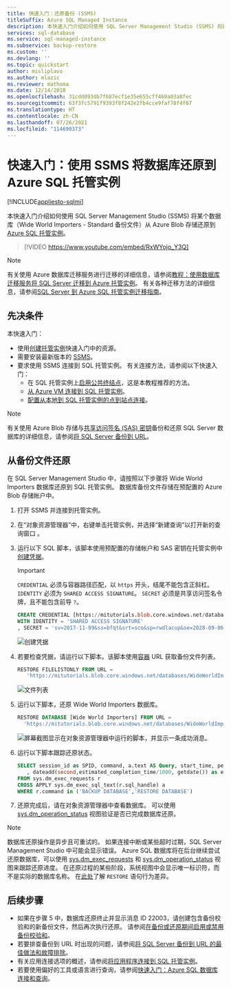 ```yaml
---
title: 快速入门：还原备份 (SSMS)
titleSuffix: Azure SQL Managed Instance
description: 本快速入门介绍如何使用 SQL Server Management Studio (SSMS) 将数据库备份还原到 Azure 托管实例。
services: sql-database
ms.service: sql-managed-instance
ms.subservice: backup-restore
ms.custom: ''
ms.devlang: ''
ms.topic: quickstart
author: misliplavo
ms.author: mlazic
ms.reviewer: mathoma
ms.date: 12/14/2018
ms.openlocfilehash: 31cdd093db7f687ecf1e35e655cff469a03a8fec
ms.sourcegitcommit: 63f3fc5791f9393f8f242e2fb4cce9faf78f4f07
ms.translationtype: HT
ms.contentlocale: zh-CN
ms.lasthandoff: 07/26/2021
ms.locfileid: "114690373"
---
```

# <a name="quickstart-restore-a-database-to-azure-sql-managed-instance-with-ssms"></a>快速入门：使用 SSMS 将数据库还原到 Azure SQL 托管实例
[!INCLUDE[appliesto-sqlmi](../includes/appliesto-sqlmi.md)]

本快速入门介绍如何使用 SQL Server Management Studio (SSMS) 将某个数据库（Wide World Importers - Standard 备份文件）从 Azure Blob 存储还原到 [Azure SQL 托管实例](sql-managed-instance-paas-overview.md)。

> [!VIDEO https://www.youtube.com/embed/RxWYojo_Y3Q]

> [!NOTE]
> 有关使用 Azure 数据库迁移服务进行迁移的详细信息，请参阅[教程：使用数据库迁移服务将 SQL Server 迁移到 Azure 托管实例](../../dms/tutorial-sql-server-to-managed-instance.md)。
> 有关各种迁移方法的详细信息，请参阅[SQL Server 到 Azure SQL 托管实例迁移指南](../migration-guides/managed-instance/sql-server-to-managed-instance-guide.md)。

## <a name="prerequisites"></a>先决条件

本快速入门：

- 使用[创建托管实例](instance-create-quickstart.md)快速入门中的资源。
- 需要安装最新版本的 [SSMS](/sql/ssms/sql-server-management-studio-ssms)。
- 要求使用 SSMS 连接到 SQL 托管实例。 有关连接方法，请参阅以下快速入门：
  - 在 SQL 托管实例上[启用公共终结点](public-endpoint-configure.md)，这是本教程推荐的方法。
  - [从 Azure VM 连接到 SQL 托管实例](connect-vm-instance-configure.md)。
  - [配置从本地到 SQL 托管实例的点到站点连接](point-to-site-p2s-configure.md)。

> [!NOTE]
> 有关使用 Azure Blob 存储与[共享访问签名 (SAS) 密钥](../../storage/common/storage-sas-overview.md)备份和还原 SQL Server 数据库的详细信息，请参阅[将 SQL Server 备份到 URL](/sql/relational-databases/backup-restore/sql-server-backup-to-url)。

## <a name="restore-from-a-backup-file"></a>从备份文件还原

在 SQL Server Management Studio 中，请按照以下步骤将 Wide World Importers 数据库还原到 SQL 托管实例。 数据库备份文件存储在预配置的 Azure Blob 存储帐户中。

1. 打开 SSMS 并连接到托管实例。
2. 在“对象资源管理器”中，右键单击托管实例，并选择“新建查询”以打开新的查询窗口 。
3. 运行以下 SQL 脚本，该脚本使用预配置的存储帐户和 SAS 密钥在托管实例中[创建凭据](/sql/t-sql/statements/create-credential-transact-sql)。
 
   > [!IMPORTANT]
   > `CREDENTIAL` 必须与容器路径匹配，以 `https` 开头，结尾不能包含正斜杠。 `IDENTITY` 必须为 `SHARED ACCESS SIGNATURE`。 `SECRET` 必须是共享访问签名令牌，且不能包含前导 `?`。

   ```sql
   CREATE CREDENTIAL [https://mitutorials.blob.core.windows.net/databases]
   WITH IDENTITY = 'SHARED ACCESS SIGNATURE'
   , SECRET = 'sv=2017-11-09&ss=bfqt&srt=sco&sp=rwdlacup&se=2028-09-06T02:52:55Z&st=2018-09-04T18:52:55Z&spr=https&sig=WOTiM%2FS4GVF%2FEEs9DGQR9Im0W%2BwndxW2CQ7%2B5fHd7Is%3D'
   ```

    ![创建凭据](./media/restore-sample-database-quickstart/credential.png)

4. 若要检查凭据，请运行以下脚本。该脚本使用[容器](https://azure.microsoft.com/services/container-instances/) URL 获取备份文件列表。

   ```sql
   RESTORE FILELISTONLY FROM URL =
      'https://mitutorials.blob.core.windows.net/databases/WideWorldImporters-Standard.bak'
   ```

    ![文件列表](./media/restore-sample-database-quickstart/file-list.png)

5. 运行以下脚本，还原 Wide World Importers 数据库。

   ```sql
   RESTORE DATABASE [Wide World Importers] FROM URL =
     'https://mitutorials.blob.core.windows.net/databases/WideWorldImporters-Standard.bak'
   ```

    ![屏幕截图显示在对象资源管理器中运行的脚本，并显示一条成功消息。](./media/restore-sample-database-quickstart/restore.png)

6. 运行以下脚本跟踪还原状态。

   ```sql
   SELECT session_id as SPID, command, a.text AS Query, start_time, percent_complete
      , dateadd(second,estimated_completion_time/1000, getdate()) as estimated_completion_time
   FROM sys.dm_exec_requests r
   CROSS APPLY sys.dm_exec_sql_text(r.sql_handle) a
   WHERE r.command in ('BACKUP DATABASE','RESTORE DATABASE')
   ```

7. 还原完成后，请在对象资源管理器中查看数据库。 可以使用 [sys.dm_operation_status](/sql/relational-databases/system-dynamic-management-views/sys-dm-operation-status-azure-sql-database) 视图验证是否已完成数据库还原。

> [!NOTE]
> 数据库还原操作是异步且可重试的。 如果连接中断或某些超时过期，SQL Server Management Studio 中可能会显示错误。 Azure SQL 数据库将在后台继续尝试还原数据库，可以使用 [sys.dm_exec_requests](/sql/relational-databases/system-dynamic-management-views/sys-dm-exec-requests-transact-sql) 和 [sys.dm_operation_status](/sql/relational-databases/system-dynamic-management-views/sys-dm-operation-status-azure-sql-database) 视图来跟踪还原进度。
> 在还原过程的某些阶段，系统视图中会显示唯一标识符，而不是实际的数据库名称。 在[此处](./transact-sql-tsql-differences-sql-server.md#restore-statement)了解 `RESTORE` 语句行为差异。

## <a name="next-steps"></a>后续步骤

- 如果在步骤 5 中，数据库还原终止并显示消息 ID 22003，请创建包含备份校验和的新备份文件，然后再次执行还原。 请参阅[在备份或还原期间启用或禁用备份校验和](/sql/relational-databases/backup-restore/enable-or-disable-backup-checksums-during-backup-or-restore-sql-server)。
- 若要排查备份到 URL 时出现的问题，请参阅[将 SQL Server 备份到 URL 的最佳做法和故障排除](/sql/relational-databases/backup-restore/sql-server-backup-to-url-best-practices-and-troubleshooting)。
- 有关应用连接选项的概述，请参阅[将应用程序连接到 SQL 托管实例](connect-application-instance.md)。
- 若要使用偏好的工具或语言进行查询，请参阅[快速入门：Azure SQL 数据库连接和查询](../database/connect-query-content-reference-guide.md)。
